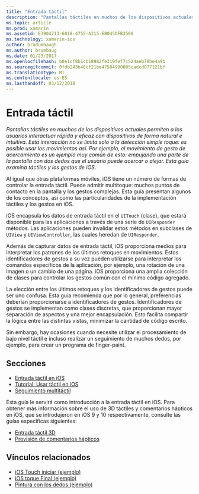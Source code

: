 ```yaml
---
title: "Entrada táctil"
description: "Pantallas táctiles en muchos de los dispositivos actuales permiten a los usuarios interactuar rápida y eficaz con dispositivos de forma natural e intuitiva. Esta interacción no se limita solo a la detección simple toque: es posible usar los movimientos así. Por ejemplo, el movimiento de gesto de acercamiento es un ejemplo muy común de esto: empujando una parte de la pantalla con dos dedos que el usuario puede acercar o alejar. Esta guía examina táctiles y los gestos de iOS."
ms.topic: article
ms.prod: xamarin
ms.assetid: E3904713-6018-4755-A315-EB045DFB3500
ms.technology: xamarin-ios
author: bradumbaugh
ms.author: brumbaug
ms.date: 01/23/2017
ms.openlocfilehash: b0e1cf8b1cb18982fe319fef7c524aeb70be4a9b
ms.sourcegitcommit: 0fdb243b46cf21be47584900805cadcd077121bf
ms.translationtype: MT
ms.contentlocale: es-ES
ms.lasthandoff: 03/12/2018
---
```

# <a name="touch"></a>Entrada táctil

_Pantallas táctiles en muchos de los dispositivos actuales permiten a los usuarios interactuar rápida y eficaz con dispositivos de forma natural e intuitiva. Esta interacción no se limita solo a la detección simple toque: es posible usar los movimientos así. Por ejemplo, el movimiento de gesto de acercamiento es un ejemplo muy común de esto: empujando una parte de la pantalla con dos dedos que el usuario puede acercar o alejar. Esta guía examina táctiles y los gestos de iOS._


Al igual que otras plataformas móviles, iOS tiene un número de formas de controlar la entrada táctil. Puede admitir multitoque: muchos puntos de contacto en la pantalla y los gestos complejas. Esta guía presentan algunos de los conceptos, así como las particularidades de la implementación táctiles y los gestos en iOS.

iOS encapsula los datos de entrada táctil en el `UITouch` (clase), que estará disponible para las aplicaciones a través de una serie de `UIResponder` métodos. Las aplicaciones pueden invalidar estos métodos en subclases de `UIView` y `UIViewController`, las cuales heredan de `UIResponder`.

Además de capturar datos de entrada táctil, iOS proporciona medios para interpretar los patrones de los últimos retoques en movimientos. Estos identificadores de gestos a su vez pueden utilizarse para interpretar los comandos específicos de la aplicación, por ejemplo, una rotación de una imagen o un cambio de una página. iOS proporciona una amplia colección de clases para controlar los gestos común con el mínimo código agregado.

La elección entre los últimos retoques y los identificadores de gestos puede ser uno confusa. Esta guía recomienda que por lo general, preferencias deberían proporcionarse a identificadores de gestos. Identificadores de gestos se implementan como clases discretas, que proporcionan mayor separación de aspectos y una mejor encapsulación. Esto facilita compartir la lógica entre las distintas vistas, minimizar la cantidad de código escrito.

Sin embargo, hay ocasiones cuando necesite utilizar el procesamiento de bajo nivel táctil e incluso realizar un seguimiento de muchos dedos, por ejemplo, para crear un programa de finger-paint.

## <a name="sections"></a>Secciones

-  [Entrada táctil en iOS](touch-in-ios.md)
-  [Tutorial: Usar táctil en iOS](ios-touch-walkthrough.md)
-  [Seguimiento multitáctil](touch-tracking.md)

Esta guía le servirá como introducción a la entrada táctil en iOS. Para obtener más información sobre el uso de 3D táctiles y comentarios hápticos en iOS, que se introdujeron en iOS 9 y 10 respectivamente, consulte las guías específicas siguientes:

* [Entrada táctil 3D](~/ios/platform/3d-touch.md)
* [Provisión de comentarios hápticos](~/ios/user-interface/ios-ui/haptic-feedback.md)



## <a name="related-links"></a>Vínculos relacionados

- [iOS Touch iniciar (ejemplo)](https://developer.xamarin.com/samples/monotouch/ApplicationFundamentals/Touch_start)
- [iOS toque Final (ejemplo)](https://developer.xamarin.com/samples/monotouch/ApplicationFundamentals/Touch_final)
- [Pintura con los dedos (ejemplo)](https://developer.xamarin.com/samples/monotouch/ApplicationFundamentals/FingerPaint)
